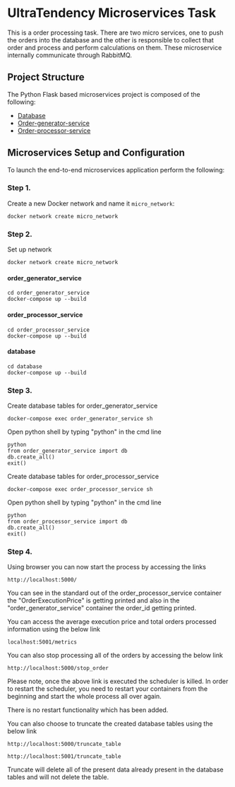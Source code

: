 # UltraTendency Microservices Task

This is a order processing task. There are two micro services, one to push the orders into the database and the other is responsible to collect that order and process and perform calculations on them. These microservice internally communicate through RabbitMQ.

## Project Structure
The Python Flask based microservices project is composed of the following: 
* [Database]()
* [Order-generator-service]()
* [Order-processor-service]()

## Microservices Setup and Configuration
To launch the end-to-end microservices application perform the following:

### Step 1.
Create a new Docker network and name it ```micro_network```:
```
docker network create micro_network
```
### Step 2.
Set up network
```
docker network create micro_network
```
#### order_generator_service
```
cd order_generator_service
docker-compose up --build
```

#### order_processor_service
```
cd order_processor_service
docker-compose up --build
```

#### database
```
cd database
docker-compose up --build
```
### Step 3.
Create database tables for order_generator_service
```
docker-compose exec order_generator_service sh
```

Open python shell by typing "python" in the cmd line
```
python
from order_generator_service import db
db.create_all()
exit()
```


Create database tables for order_processor_service
```
docker-compose exec order_processor_service sh
```
Open python shell by typing "python" in the cmd line
```
python
from order_processor_service import db
db.create_all()
exit()
```
### Step 4.
Using browser you can now start the process by accessing the links
```
http://localhost:5000/
```
You can see in the standard out of the order_processor_service container the "OrderExecutionPrice" is getting printed
and also in the "order_generator_service" container the order_id getting printed.

You can access the average execution price and total orders processed information using the below link
```
localhost:5001/metrics
```
You can also stop processing all of the orders by accessing the below link
```
http://localhost:5000/stop_order
```
Please note, once the above link is executed the scheduler is killed. In order to restart the scheduler, you need to restart your containers from the beginning and start the whole process all over again. 

There is no restart functionality which has been added.

You can also choose to truncate the created database tables using the below link

```
http://localhost:5000/truncate_table

http://localhost:5001/truncate_table
```
Truncate will delete all of the present data already present in the database tables and will not delete the table.